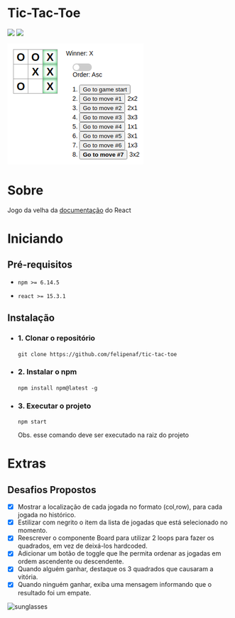 # Tic-Tac-Toe

![](https://img.shields.io/badge/npm-6.14.5-orange)
![](https://img.shields.io/badge/react-15.3.1-blue)

![tic-tac-toe](public/img/tic-tac-toe.png)

# Sobre
Jogo da velha da [documentação](https://pt-br.reactjs.org/tutorial/tutorial.html) do React

# Iniciando
## Pré-requisitos
- `npm >= 6.14.5`

- `react >= 15.3.1`

## Instalação

- ### 1. Clonar o repositório
    `git clone https://github.com/felipenaf/tic-tac-toe`

- ### 2. Instalar o npm

    `npm install npm@latest -g`

- ### 3. Executar o projeto

    `npm start`

    Obs. esse comando deve ser executado na raiz do projeto

# Extras
## Desafios Propostos
 - [x] Mostrar a localização de cada jogada no formato (col,row), para cada jogada no histórico.
 - [x] Estilizar com negrito o item da lista de jogadas que está selecionado no momento.
 - [x] Reescrever o componente Board para utilizar 2 loops para fazer os quadrados, em vez de deixá-los hardcoded.
 - [x] Adicionar um botão de toggle que lhe permita ordenar as jogadas em ordem ascendente ou descendente.
 - [x] Quando alguém ganhar, destaque os 3 quadrados que causaram a vitória.
 - [x] Quando ninguém ganhar, exiba uma mensagem informando que o resultado foi um empate.

![sunglasses](https://github.githubassets.com/images/icons/emoji/unicode/1f60e.png)
